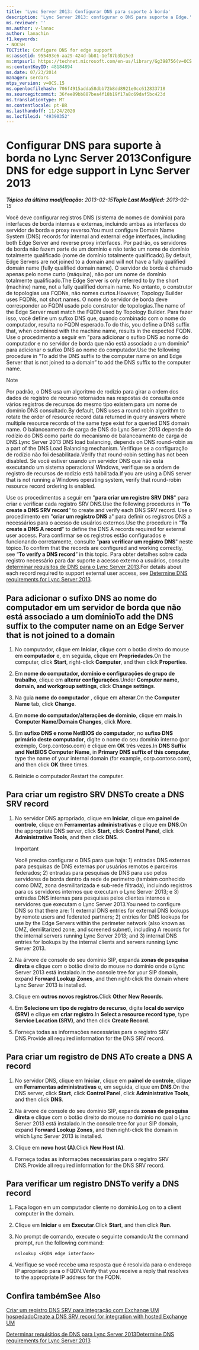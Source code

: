 ```yaml
---
title: 'Lync Server 2013: Configurar DNS para suporte à borda'
description: 'Lync Server 2013: configurar o DNS para suporte a Edge.'
ms.reviewer: ''
ms.author: v-lanac
author: lanachin
f1.keywords:
- NOCSH
TOCTitle: Configure DNS for edge support
ms:assetid: 955493e6-aa29-424d-bb81-1ef87b3b15e3
ms:mtpsurl: https://technet.microsoft.com/en-us/library/Gg398756(v=OCS.15)
ms:contentKeyID: 48184894
ms.date: 07/23/2014
manager: serdars
mtps_version: v=OCS.15
ms.openlocfilehash: 706f4915adda58dbb72b8dd8921e0cc612833718
ms.sourcegitcommit: 36fee89bb887bea4f18b19f17a8c69daf5bc423d
ms.translationtype: MT
ms.contentlocale: pt-BR
ms.lasthandoff: 11/24/2020
ms.locfileid: "49390352"
---
```

# <a name="configure-dns-for-edge-support-in-lync-server-2013"></a><span data-ttu-id="e773d-103">Configurar DNS para suporte à borda no Lync Server 2013</span><span class="sxs-lookup"><span data-stu-id="e773d-103">Configure DNS for edge support in Lync Server 2013</span></span>

<div data-xmlns="http://www.w3.org/1999/xhtml">

<div class="topic" data-xmlns="http://www.w3.org/1999/xhtml" data-msxsl="urn:schemas-microsoft-com:xslt" data-cs="https://msdn.microsoft.com/">

<div data-asp="https://msdn2.microsoft.com/asp">



</div>

<div id="mainSection">

<div id="mainBody"><span data-ttu-id="e773d-104">

<span> </span></span><span class="sxs-lookup"><span data-stu-id="e773d-104">

<span> </span></span></span>

<span data-ttu-id="e773d-105">_**Tópico da última modificação:** 2013-02-15_</span><span class="sxs-lookup"><span data-stu-id="e773d-105">_**Topic Last Modified:** 2013-02-15_</span></span>

<span data-ttu-id="e773d-106">Você deve configurar registros DNS (sistema de nomes de domínio) para interfaces de borda internas e externas, incluindo ambas as interfaces do servidor de borda e proxy reverso.</span><span class="sxs-lookup"><span data-stu-id="e773d-106">You must configure Domain Name System (DNS) records for internal and external edge interfaces, including both Edge Server and reverse proxy interfaces.</span></span> <span data-ttu-id="e773d-107">Por padrão, os servidores de borda não fazem parte de um domínio e não terão um nome de domínio totalmente qualificado (nome de domínio totalmente qualificado).</span><span class="sxs-lookup"><span data-stu-id="e773d-107">By default, Edge Servers are not joined to a domain and will not have a fully qualified domain name (fully qualified domain name).</span></span> <span data-ttu-id="e773d-108">O servidor de borda é chamado apenas pelo nome curto (máquina), não por um nome de domínio totalmente qualificado.</span><span class="sxs-lookup"><span data-stu-id="e773d-108">The Edge Server is only referred to by the short (machine) name, not a fully qualified domain name.</span></span> <span data-ttu-id="e773d-109">No entanto, o construtor de topologias usa FQDNs, não nomes curtos.</span><span class="sxs-lookup"><span data-stu-id="e773d-109">However, Topology Builder uses FQDNs, not short names.</span></span> <span data-ttu-id="e773d-110">O nome do servidor de borda deve corresponder ao FQDN usado pelo construtor de topologias.</span><span class="sxs-lookup"><span data-stu-id="e773d-110">The name of the Edge Server must match the FQDN used by Topology Builder.</span></span> <span data-ttu-id="e773d-111">Para fazer isso, você define um sufixo DNS que, quando combinado com o nome do computador, resulta no FQDN esperado.</span><span class="sxs-lookup"><span data-stu-id="e773d-111">To do this, you define a DNS suffix that, when combined with the machine name, results in the expected FQDN.</span></span> <span data-ttu-id="e773d-112">Use o procedimento a seguir em "para adicionar o sufixo DNS ao nome do computador e no servidor de borda que não está associado a um domínio" para adicionar o sufixo DNS ao nome do computador.</span><span class="sxs-lookup"><span data-stu-id="e773d-112">Use the following procedure in “To add the DNS suffix to the computer name on and Edge Server that is not joined to a domain” to add the DNS suffix to the computer name.</span></span>

<div>


> [!NOTE]  
> <span data-ttu-id="e773d-113">Por padrão, o DNS usa um algoritmo de rodízio para girar a ordem dos dados de registro de recurso retornados nas respostas de consulta onde vários registros de recursos do mesmo tipo existem para um nome de domínio DNS consultado.</span><span class="sxs-lookup"><span data-stu-id="e773d-113">By default, DNS uses a round robin algorithm to rotate the order of resource record data returned in query answers where multiple resource records of the same type exist for a queried DNS domain name.</span></span> <span data-ttu-id="e773d-114">O balanceamento de carga de DNS do Lync Server 2013 depende do rodízio do DNS como parte do mecanismo de balanceamento de carga de DNS.</span><span class="sxs-lookup"><span data-stu-id="e773d-114">Lync Server 2013 DNS load balancing, depends on DNS round-robin as a part of the DNS Load Balancing mechanism.</span></span> <span data-ttu-id="e773d-115">Verifique se a configuração de rodízio não foi desabilitada.</span><span class="sxs-lookup"><span data-stu-id="e773d-115">Verify that round-robin setting has not been disabled.</span></span> <span data-ttu-id="e773d-116">Se você estiver usando um servidor DNS que não está executando um sistema operacional Windows, verifique se a ordem de registro de recursos de rodízio está habilitada.</span><span class="sxs-lookup"><span data-stu-id="e773d-116">If you are using a DNS server that is not running a Windows operating system, verify that round-robin resource record ordering is enabled.</span></span>



</div>

<span data-ttu-id="e773d-117">Use os procedimentos a seguir em "**para criar um registro SRV DNS**" para criar e verificar cada registro SRV DNS.</span><span class="sxs-lookup"><span data-stu-id="e773d-117">Use the following procedures in “**To create a DNS SRV record**” to create and verify each DNS SRV record.</span></span> <span data-ttu-id="e773d-118">Use o procedimento em "**criar um registro DNS** a" para definir os registros DNS a necessários para o acesso de usuários externos.</span><span class="sxs-lookup"><span data-stu-id="e773d-118">Use the procedure in “**To create a DNS A record**” to define the DNS A records required for external user access.</span></span> <span data-ttu-id="e773d-119">Para confirmar se os registros estão configurados e funcionando corretamente, consulte "**para verificar um registro DNS**" neste tópico.</span><span class="sxs-lookup"><span data-stu-id="e773d-119">To confirm that the records are configured and working correctly, see “**To verify a DNS record**” in this topic.</span></span> <span data-ttu-id="e773d-120">Para obter detalhes sobre cada registro necessário para dar suporte a acesso externo a usuários, consulte [determinar requisitos de DNS para o Lync Server 2013](lync-server-2013-determine-dns-requirements.md).</span><span class="sxs-lookup"><span data-stu-id="e773d-120">For details about each record required to support external user access, see [Determine DNS requirements for Lync Server 2013](lync-server-2013-determine-dns-requirements.md).</span></span>

<div>

## <a name="to-add-the-dns-suffix-to-the-computer-name-on-an-edge-server-that-is-not-joined-to-a-domain"></a><span data-ttu-id="e773d-121">Para adicionar o sufixo DNS ao nome do computador em um servidor de borda que não está associado a um domínio</span><span class="sxs-lookup"><span data-stu-id="e773d-121">To add the DNS suffix to the computer name on an Edge Server that is not joined to a domain</span></span>

1.  <span data-ttu-id="e773d-122">No computador, clique em **Iniciar**, clique com o botão direito do mouse em **computador** e, em seguida, clique em **Propriedades**.</span><span class="sxs-lookup"><span data-stu-id="e773d-122">On the computer, click **Start**, right-click **Computer**, and then click **Properties**.</span></span>

2.  <span data-ttu-id="e773d-123">Em **nome do computador, domínio e configurações de grupo de trabalho**, clique em **alterar configurações**.</span><span class="sxs-lookup"><span data-stu-id="e773d-123">Under **Computer name, domain, and workgroup settings**, click **Change settings**.</span></span>

3.  <span data-ttu-id="e773d-124">Na guia **nome do computador** , clique em **alterar**.</span><span class="sxs-lookup"><span data-stu-id="e773d-124">On the **Computer Name** tab, click **Change**.</span></span>

4.  <span data-ttu-id="e773d-125">Em **nome do computador/alterações de domínio**, clique em **mais**.</span><span class="sxs-lookup"><span data-stu-id="e773d-125">In **Computer Name/Domain Changes**, click **More**.</span></span>

5.  <span data-ttu-id="e773d-126">Em **sufixo DNS e nome NetBIOS do computador**, no **sufixo DNS primário deste computador**, digite o nome do seu domínio interno (por exemplo, Corp.contoso.com) e clique em **OK** três vezes.</span><span class="sxs-lookup"><span data-stu-id="e773d-126">In **DNS Suffix and NetBIOS Computer Name**, in **Primary DNS suffix of this computer**, type the name of your internal domain (for example, corp.contoso.com), and then click **OK** three times.</span></span>

6.  <span data-ttu-id="e773d-127">Reinicie o computador.</span><span class="sxs-lookup"><span data-stu-id="e773d-127">Restart the computer.</span></span>

</div>

<div>

## <a name="to-create-a-dns-srv-record"></a><span data-ttu-id="e773d-128">Para criar um registro SRV DNS</span><span class="sxs-lookup"><span data-stu-id="e773d-128">To create a DNS SRV record</span></span>

1.  <span data-ttu-id="e773d-129">No servidor DNS apropriado, clique em **Iniciar**, clique em **painel de controle**, clique em **Ferramentas administrativas** e clique em **DNS**.</span><span class="sxs-lookup"><span data-stu-id="e773d-129">On the appropriate DNS server, click **Start**, click **Control Panel**, click **Administrative Tools**, and then click **DNS**.</span></span>
    
    <div>
    

    > [!IMPORTANT]  
    > <span data-ttu-id="e773d-130">Você precisa configurar o DNS para que haja: 1) entradas DNS externas para pesquisas de DNS externas por usuários remotos e parceiros federados; 2) entradas para pesquisas de DNS para uso pelos servidores de borda dentro da rede de perímetro (também conhecido como DMZ, zona desmilitarizada e sub-rede filtrada), incluindo registros para os servidores internos que executam o Lync Server 2013; e 3) entradas DNS internas para pesquisas pelos clientes internos e servidores que executam o Lync Server 2013.</span><span class="sxs-lookup"><span data-stu-id="e773d-130">You need to configure DNS so that there are: 1) external DNS entries for external DNS lookups by remote users and federated partners; 2) entries for DNS lookups for use by the Edge Servers within the perimeter network (also known as DMZ, demilitarized zone, and screened subnet), including A records for the internal servers running Lync Server 2013; and 3) internal DNS entries for lookups by the internal clients and servers running Lync Server 2013.</span></span>

    
    </div>

2.  <span data-ttu-id="e773d-131">Na árvore de console do seu domínio SIP, expanda **zonas de pesquisa direta** e clique com o botão direito do mouse no domínio onde o Lync Server 2013 está instalado.</span><span class="sxs-lookup"><span data-stu-id="e773d-131">In the console tree for your SIP domain, expand **Forward Lookup Zones**, and then right-click the domain where Lync Server 2013 is installed.</span></span>

3.  <span data-ttu-id="e773d-132">Clique em **outros novos registros**.</span><span class="sxs-lookup"><span data-stu-id="e773d-132">Click **Other New Records**.</span></span>

4.  <span data-ttu-id="e773d-133">Em **Selecione um tipo de registro de recurso**, digite **local do serviço (SRV)** e clique em **criar registro**.</span><span class="sxs-lookup"><span data-stu-id="e773d-133">In **Select a resource record type**, type **Service Location (SRV)**, and then click **Create Record**.</span></span>

5.  <span data-ttu-id="e773d-134">Forneça todas as informações necessárias para o registro SRV DNS.</span><span class="sxs-lookup"><span data-stu-id="e773d-134">Provide all required information for the DNS SRV record.</span></span>

</div>

<div>

## <a name="to-create-a-dns-a-record"></a><span data-ttu-id="e773d-135">Para criar um registro de DNS A</span><span class="sxs-lookup"><span data-stu-id="e773d-135">To create a DNS A record</span></span>

1.  <span data-ttu-id="e773d-136">No servidor DNS, clique em **Iniciar**, clique em **painel de controle**, clique em **Ferramentas administrativas** e, em seguida, clique em **DNS**.</span><span class="sxs-lookup"><span data-stu-id="e773d-136">On the DNS server, click **Start**, click **Control Panel**, click **Administrative Tools**, and then click **DNS**.</span></span>

2.  <span data-ttu-id="e773d-137">Na árvore de console do seu domínio SIP, expanda **zonas de pesquisa direta** e clique com o botão direito do mouse no domínio no qual o Lync Server 2013 está instalado.</span><span class="sxs-lookup"><span data-stu-id="e773d-137">In the console tree for your SIP domain, expand **Forward Lookup Zones**, and then right-click the domain in which Lync Server 2013 is installed.</span></span>

3.  <span data-ttu-id="e773d-138">Clique em **novo host (A)**.</span><span class="sxs-lookup"><span data-stu-id="e773d-138">Click **New Host (A)**.</span></span>

4.  <span data-ttu-id="e773d-139">Forneça todas as informações necessárias para o registro SRV DNS.</span><span class="sxs-lookup"><span data-stu-id="e773d-139">Provide all required information for the DNS SRV record.</span></span>

</div>

<div>

## <a name="to-verify-a-dns-record"></a><span data-ttu-id="e773d-140">Para verificar um registro DNS</span><span class="sxs-lookup"><span data-stu-id="e773d-140">To verify a DNS record</span></span>

1.  <span data-ttu-id="e773d-141">Faça logon em um computador cliente no domínio.</span><span class="sxs-lookup"><span data-stu-id="e773d-141">Log on to a client computer in the domain.</span></span>

2.  <span data-ttu-id="e773d-142">Clique em  **Iniciar** e em  **Executar**.</span><span class="sxs-lookup"><span data-stu-id="e773d-142">Click **Start**, and then click **Run**.</span></span>

3.  <span data-ttu-id="e773d-143">No prompt de comando, execute o seguinte comando:</span><span class="sxs-lookup"><span data-stu-id="e773d-143">At the command prompt, run the following command:</span></span>
    
        nslookup <FQDN edge interface>

4.  <span data-ttu-id="e773d-144">Verifique se você recebe uma resposta que é resolvida para o endereço IP apropriado para o FQDN.</span><span class="sxs-lookup"><span data-stu-id="e773d-144">Verify that you receive a reply that resolves to the appropriate IP address for the FQDN.</span></span>

</div>

<div>

## <a name="see-also"></a><span data-ttu-id="e773d-145">Confira também</span><span class="sxs-lookup"><span data-stu-id="e773d-145">See Also</span></span>


[<span data-ttu-id="e773d-146">Criar um registro DNS SRV para integração com Exchange UM hospedado</span><span class="sxs-lookup"><span data-stu-id="e773d-146">Create a DNS SRV record for integration with hosted Exchange UM</span></span>](lync-server-2013-create-a-dns-srv-record-for-integration-with-hosted-exchange-um.md)  


[<span data-ttu-id="e773d-147">Determinar requisitios de DNS para Lync Server 2013</span><span class="sxs-lookup"><span data-stu-id="e773d-147">Determine DNS requirements for Lync Server 2013</span></span>](lync-server-2013-determine-dns-requirements.md)  
  

<span data-ttu-id="e773d-148"></div>

</div>

<span> </span>

</div>

</div>

</span><span class="sxs-lookup"><span data-stu-id="e773d-148"></div>

</div>

<span> </span>

</div>

</div>

</span></span></div>

